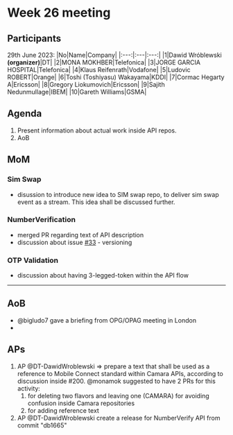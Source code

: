 # Week 26 meeting

## Participants

29th June 2023:
|No|Name|Company|
|:---:|:---|:---:|
|1|Dawid Wróblewski **(organizer)**|DT|
|2|MONA MOKHBER|Telefonica|
|3|JORGE GARCIA HOSPITAL|Telefonica|
|4|Klaus Reifenrath|Vodafone|
|5|Ludovic ROBERT|Orange|
|6|Toshi (Toshiyasu) Wakayama|KDDI|
|7|Cormac Hegarty A|Ericsson|
|8|Gregory Liokumovich|Ericsson|
|9|Sajith Nedunmullage|IBEM|
|10|Gareth Williams|GSMA|


## Agenda

1. Present information about actual work inside API repos.
2. AoB

## MoM

### Sim Swap
- disussion to introduce new idea to SIM swap repo, to deliver sim swap event as a stream. This idea shall be discussed further.
 
### NumberVerification
- merged PR regarding text of API description
- discussion about issue [#33](https://github.com/camaraproject/NumberVerification/issues/33) - versioning

### OTP Validation
- discussion about having 3-legged-token within the API flow
  
-----

## AoB
- @bigludo7 gave a briefing from OPG/OPAG meeting in London
- 

## APs
1. AP @DT-DawidWroblewski => prepare a text that shall be used as a reference to Mobile Connect standard within Camara APIs, according to discussion inside #200. @monamok suggested to have 2 PRs for this activity:
   1. for deleting two flavors and leaving one (CAMARA) for avoiding confusion inside Camara repositories
   2. for adding reference text
2. AP @DT-DawidWroblewski create a release for NumberVerify API from commit "db1665"